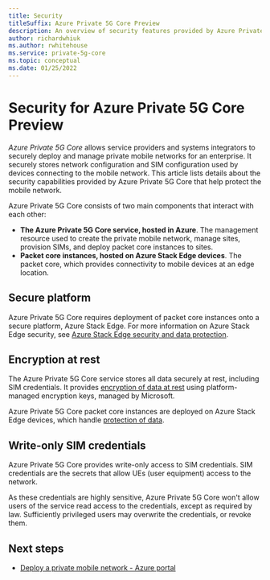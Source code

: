 ```yaml
---
title: Security
titleSuffix: Azure Private 5G Core Preview
description: An overview of security features provided by Azure Private 5G Core.
author: richardwhiuk
ms.author: rwhitehouse
ms.service: private-5g-core
ms.topic: conceptual
ms.date: 01/25/2022
---
```


# Security for Azure Private 5G Core Preview

*Azure Private 5G Core* allows service providers and systems integrators to securely deploy and manage private mobile networks for an enterprise. It securely stores network configuration and SIM configuration used by devices connecting to the mobile network. This article lists details about the security capabilities provided by Azure Private 5G Core that help protect the mobile network.

Azure Private 5G Core consists of two main components that interact with each other:

- **The Azure Private 5G Core service, hosted in Azure**. The management resource used to create the private mobile network, manage sites, provision SIMs, and deploy packet core instances to sites.
- **Packet core instances, hosted on Azure Stack Edge devices**. The packet core, which provides connectivity to mobile devices at an edge location.

## Secure platform

Azure Private 5G Core requires deployment of packet core instances onto a secure platform, Azure Stack Edge. For more information on Azure Stack Edge security, see [Azure Stack Edge security and data protection](/databox-online/azure-stack-edge-security).

## Encryption at rest

The Azure Private 5G Core service stores all data securely at rest, including SIM credentials. It provides [encryption of data at rest](/security/fundamentals/encryption-overview) using platform-managed encryption keys, managed by Microsoft.

Azure Private 5G Core packet core instances are deployed on Azure Stack Edge devices, which handle [protection of data](/databox-online/azure-stack-edge-security#protect-your-data). 

## Write-only SIM credentials

Azure Private 5G Core provides write-only access to SIM credentials. SIM credentials are the secrets that allow UEs (user equipment) access to the network.

As these credentials are highly sensitive, Azure Private 5G Core won't allow users of the service read access to the credentials, except as required by law. Sufficiently privileged users may overwrite the credentials, or revoke them.

## Next steps

- [Deploy a private mobile network - Azure portal](how-to-guide-deploy-a-private-mobile-network-azure-portal.md)
